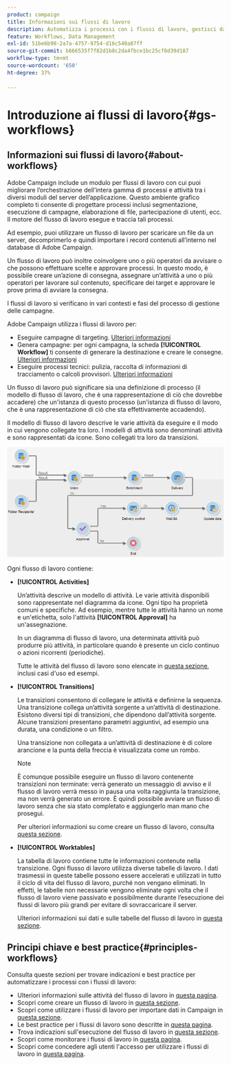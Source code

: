 ```yaml
---
product: campaign
title: Informazioni sui flussi di lavoro
description: Automatizza i processi con i flussi di lavoro, gestisci dati e tipi di pubblico, invia messaggi e altro ancora
feature: Workflows, Data Management
exl-id: 51be6b90-2a7a-4757-9754-d16c540a87ff
source-git-commit: b666535f7f82d1b8c2da4fbce1bc25cf8d39d187
workflow-type: tm+mt
source-wordcount: '650'
ht-degree: 37%

---
```


# Introduzione ai flussi di lavoro{#gs-workflows}



## Informazioni sui flussi di lavoro{#about-workflows}

Adobe Campaign include un modulo per flussi di lavoro con cui puoi migliorare l’orchestrazione dell’intera gamma di processi e attività tra i diversi moduli del server dell’applicazione. Questo ambiente grafico completo ti consente di progettare processi inclusi segmentazione, esecuzione di campagne, elaborazione di file, partecipazione di utenti, ecc. Il motore del flusso di lavoro esegue e traccia tali processi.

Ad esempio, puoi utilizzare un flusso di lavoro per scaricare un file da un server, decomprimerlo e quindi importare i record contenuti all’interno nel database di Adobe Campaign.

Un flusso di lavoro può inoltre coinvolgere uno o più operatori da avvisare o che possono effettuare scelte e approvare processi. In questo modo, è possibile creare un’azione di consegna, assegnare un’attività a uno o più operatori per lavorare sul contenuto, specificare dei target e approvare le prove prima di avviare la consegna.

I flussi di lavoro si verificano in vari contesti e fasi del processo di gestione delle campagne.

Adobe Campaign utilizza i flussi di lavoro per:

* Eseguire campagne di targeting. [Ulteriori informazioni](building-a-workflow.md#implementation-steps-)
* Genera campagne: per ogni campagna, la scheda **[!UICONTROL Workflow]** ti consente di generare la destinazione e creare le consegne. [Ulteriori informazioni](building-a-workflow.md#campaign-workflows)
* Eseguire processi tecnici: pulizia, raccolta di informazioni di tracciamento o calcoli provvisori. [Ulteriori informazioni](building-a-workflow.md#technical-workflows)

Un flusso di lavoro può significare sia una definizione di processo (il modello di flusso di lavoro, che è una rappresentazione di ciò che dovrebbe accadere) che un&#39;istanza di questo processo (un&#39;istanza di flusso di lavoro, che è una rappresentazione di ciò che sta effettivamente accadendo).

Il modello di flusso di lavoro descrive le varie attività da eseguire e il modo in cui vengono collegate tra loro. I modelli di attività sono denominati attività e sono rappresentati da icone. Sono collegati tra loro da transizioni.

![](assets/example1.png)

Ogni flusso di lavoro contiene:

* **[!UICONTROL Activities]**

  Un’attività descrive un modello di attività. Le varie attività disponibili sono rappresentate nel diagramma da icone. Ogni tipo ha proprietà comuni e specifiche. Ad esempio, mentre tutte le attività hanno un nome e un&#39;etichetta, solo l&#39;attività **[!UICONTROL Approval]** ha un&#39;assegnazione.

  In un diagramma di flusso di lavoro, una determinata attività può produrre più attività, in particolare quando è presente un ciclo continuo o azioni ricorrenti (periodiche).

  Tutte le attività del flusso di lavoro sono elencate in [questa sezione](about-activities.md), inclusi casi d&#39;uso ed esempi.

* **[!UICONTROL Transitions]**

  Le transizioni consentono di collegare le attività e definirne la sequenza. Una transizione collega un’attività sorgente a un’attività di destinazione. Esistono diversi tipi di transizioni, che dipendono dall’attività sorgente. Alcune transizioni presentano parametri aggiuntivi, ad esempio una durata, una condizione o un filtro.

  Una transizione non collegata a un’attività di destinazione è di colore arancione e la punta della freccia è visualizzata come un rombo.

  >[!NOTE]
  >
  >È comunque possibile eseguire un flusso di lavoro contenente transizioni non terminate: verrà generato un messaggio di avviso e il flusso di lavoro verrà messo in pausa una volta raggiunta la transizione, ma non verrà generato un errore. È quindi possibile avviare un flusso di lavoro senza che sia stato completato e aggiungerlo man mano che prosegui.

  Per ulteriori informazioni su come creare un flusso di lavoro, consulta [questa sezione](building-a-workflow.md).

* **[!UICONTROL Worktables]**

  La tabella di lavoro contiene tutte le informazioni contenute nella transizione. Ogni flusso di lavoro utilizza diverse tabelle di lavoro. I dati trasmessi in queste tabelle possono essere accelerati e utilizzati in tutto il ciclo di vita del flusso di lavoro, purché non vengano eliminati. In effetti, le tabelle non necessarie vengono eliminate ogni volta che il flusso di lavoro viene passivato e possibilmente durante l’esecuzione dei flussi di lavoro più grandi per evitare di sovraccaricare il server.

  Ulteriori informazioni sui dati e sulle tabelle del flusso di lavoro in [questa sezione](how-to-use-workflow-data.md).

## Principi chiave e best practice{#principles-workflows}

Consulta queste sezioni per trovare indicazioni e best practice per automatizzare i processi con i flussi di lavoro:

* Ulteriori informazioni sulle attività del flusso di lavoro in [questa pagina](how-to-use-workflow-data.md).
* Scopri come creare un flusso di lavoro in [questa sezione](building-a-workflow.md).
* Scopri come utilizzare i flussi di lavoro per importare dati in Campaign in [questa sezione](../../platform/using/import-export-workflows.md).
* Le best practice per i flussi di lavoro sono descritte in [questa pagina](workflow-best-practices.md).
* Trova indicazioni sull&#39;esecuzione del flusso di lavoro in [questa sezione](starting-a-workflow.md).
* Scopri come monitorare i flussi di lavoro in [questa pagina](monitoring-workflow-execution.md).
* Scopri come concedere agli utenti l&#39;accesso per utilizzare i flussi di lavoro in [questa pagina](managing-rights.md).
